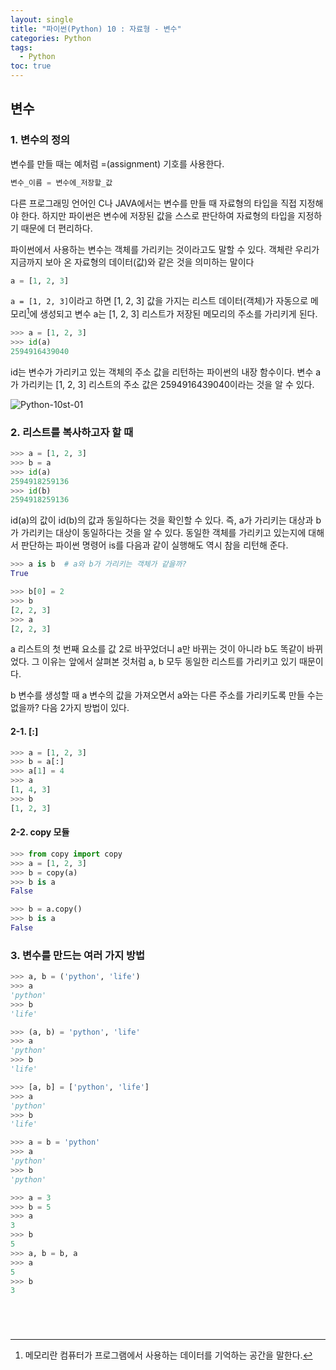 ```yaml
---
layout: single
title: "파이썬(Python) 10 : 자료형 - 변수"
categories: Python
tags:
  - Python
toc: true
---
```

## 변수

### 1. 변수의 정의

변수를 만들 때는 예처럼 =(assignment) 기호를 사용한다.

```python
변수_이름 = 변수에_저장할_값
```

다른 프로그래밍 언어인 C나 JAVA에서는 변수를 만들 때 자료형의 타입을 직접 지정해야 한다. 하지만 파이썬은 변수에 저장된 값을 스스로 판단하여 자료형의 타입을 지정하기 때문에 더 편리하다.

파이썬에서 사용하는 변수는 객체를 가리키는 것이라고도 말할 수 있다. 객체란 우리가 지금까지 보아 온 자료형의 데이터(값)와 같은 것을 의미하는 말이다

```python
a = [1, 2, 3]
```

`a = [1, 2, 3]`이라고 하면 [1, 2, 3] 값을 가지는 리스트 데이터(객체)가 자동으로 메모리[^1]에 생성되고 변수 a는 [1, 2, 3] 리스트가 저장된 메모리의 주소를 가리키게 된다.

[^1]: 메모리란 컴퓨터가 프로그램에서 사용하는 데이터를 기억하는 공간을 말한다.

```python
>>> a = [1, 2, 3]
>>> id(a)
2594916439040
```

id는 변수가 가리키고 있는 객체의 주소 값을 리턴하는 파이썬의 내장 함수이다.
변수 a가 가리키는 [1, 2, 3] 리스트의 주소 값은 2594916439040이라는 것을 알 수 있다.

![Python-10st-01]({{site.url}}/images/2024-03-20-Python-10st/Python-10st-01.png)

### 2. 리스트를 복사하고자 할 때

```python
>>> a = [1, 2, 3]
>>> b = a
>>> id(a)
2594918259136
>>> id(b)
2594918259136
```

id(a)의 값이 id(b)의 값과 동일하다는 것을 확인할 수 있다. 즉, a가 가리키는 대상과 b가 가리키는 대상이 동일하다는 것을 알 수 있다. 동일한 객체를 가리키고 있는지에 대해서 판단하는 파이썬 명령어 is를 다음과 같이 실행해도 역시 참을 리턴해 준다.

```python
>>> a is b  # a와 b가 가리키는 객체가 같을까?
True
```

```python
>>> b[0] = 2
>>> b
[2, 2, 3]
>>> a
[2, 2, 3]
```

a 리스트의 첫 번째 요소를 값 2로 바꾸었더니 a만 바뀌는 것이 아니라 b도 똑같이 바뀌었다. 그 이유는 앞에서 살펴본 것처럼 a, b 모두 동일한 리스트를 가리키고 있기 때문이다.

b 변수를 생성할 때 a 변수의 값을 가져오면서 a와는 다른 주소를 가리키도록 만들 수는 없을까? 다음 2가지 방법이 있다.

#### 2-1. \[\:\]

```python
>>> a = [1, 2, 3]
>>> b = a[:]
>>> a[1] = 4
>>> a
[1, 4, 3]
>>> b
[1, 2, 3]
```

#### 2-2. copy 모듈

```python
>>> from copy import copy
>>> a = [1, 2, 3]
>>> b = copy(a)
>>> b is a
False
```

```python
>>> b = a.copy()
>>> b is a
False
```

### 3. 변수를 만드는 여러 가지 방법

```python
>>> a, b = ('python', 'life')
>>> a
'python'
>>> b
'life'
```

```python
>>> (a, b) = 'python', 'life'
>>> a
'python'
>>> b
'life'
```

```python
>>> [a, b] = ['python', 'life']
>>> a
'python'
>>> b
'life'
```

```python
>>> a = b = 'python'
>>> a
'python'
>>> b
'python'
```

```python
>>> a = 3
>>> b = 5
>>> a
3
>>> b
5
>>> a, b = b, a
>>> a
5
>>> b
3
```

```python

```

```python

```

```python

```

```python

```

